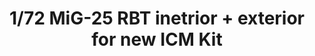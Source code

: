 ---
layout: product
title: "1/72 MiG-25 RBT inetrior + exterior for new ICM Kit"
price: "2000" 
desc: "N/A"
img_path: "/assets/img/73649.webp"
brand: "EDUARD"
available: true
special_offer: false
new: false
soon: false
cat: "010000"
subcat: "010400"
subsubcat: "00"
sifra: "73649"
popular: false
---